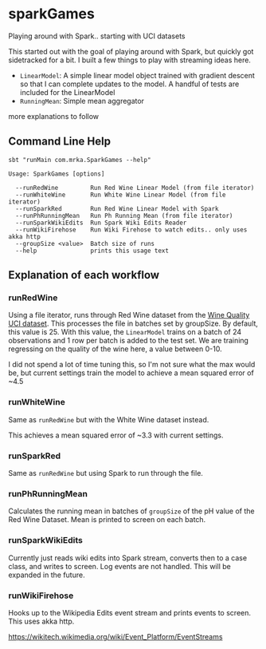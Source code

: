 # sparkGames
Playing around with Spark.. starting with UCI datasets


This started out with the goal of playing around with Spark, but quickly got sidetracked for a bit. I built a few things to play with streaming ideas here.

- `LinearModel`: A simple linear model object trained with gradient descent so that I can complete updates to the model. A handful of tests are included for the LinearModel
- `RunningMean`: Simple mean aggregator

more explanations to follow
 
## Command Line Help ##  

```
sbt "runMain com.mrka.SparkGames --help"

Usage: SparkGames [options]

  --runRedWine         Run Red Wine Linear Model (from file iterator)
  --runWhiteWine       Run White Wine Linear Model (from file iterator)
  --runSparkRed        Run Red Wine Linear Model with Spark
  --runPhRunningMean   Run Ph Running Mean (from file iterator)
  --runSparkWikiEdits  Run Spark Wiki Edits Reader
  --runWikiFirehose    Run Wiki Firehose to watch edits.. only uses akka http
  --groupSize <value>  Batch size of runs
  --help               prints this usage text
```

## Explanation of each workflow ##  
### runRedWine ###
Using a file iterator, runs through Red Wine dataset from the [Wine Quality UCI dataset](http://archive.ics.uci.edu/ml/datasets/wine+quality). This processes the file in batches set by groupSize. By default, this value is 25. With this value, the `LinearModel` trains on a batch of 24 observations and 1 row per batch is added to the test set. We are training regressing on the quality of the wine here, a value between 0-10.

I did not spend a lot of time tuning this, so I'm not sure what the max would be, but current settings train the model to achieve a mean squared error of ~4.5

### runWhiteWine ###
Same as `runRedWine` but with the White Wine dataset instead.

This achieves a mean squared error of ~3.3 with current settings.

### runSparkRed ###
Same as `runRedWine` but using Spark to run through the file.

### runPhRunningMean ###
Calculates the running mean in batches of `groupSize` of the pH value of the Red Wine Dataset. Mean is printed to screen on each batch.

### runSparkWikiEdits ###
Currently just reads wiki edits into Spark stream, converts then to a case class, and writes to screen. Log events are not handled. This will be expanded in the future.

### runWikiFirehose ###
Hooks up to the Wikipedia Edits event stream and prints events to screen. This uses akka http.

https://wikitech.wikimedia.org/wiki/Event_Platform/EventStreams
